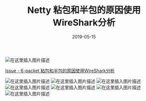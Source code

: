 ﻿---
layout: post
title:  "Netty 粘包和半包的原因使用WireShark分析"
date:   2019-05-15
categories: 
---

![在这里插入图片描述](https://img-blog.csdnimg.cn/20190515175928613.png)

[Issue - 6-packet 粘包和半包的原因使用WireShark分析](https://github.com/defineYIDA/NoneIM/issues/6)

![在这里插入图片描述](https://img-blog.csdnimg.cn/20190515180041428.png?x-oss-process=image/watermark,type_ZmFuZ3poZW5naGVpdGk,shadow_10,text_aHR0cHM6Ly9ibG9nLmNzZG4ubmV0L2RlZmluZV9MSU4=,size_16,color_FFFFFF,t_70)
![在这里插入图片描述](https://img-blog.csdnimg.cn/20190515180058673.png?x-oss-process=image/watermark,type_ZmFuZ3poZW5naGVpdGk,shadow_10,text_aHR0cHM6Ly9ibG9nLmNzZG4ubmV0L2RlZmluZV9MSU4=,size_16,color_FFFFFF,t_70)
![在这里插入图片描述](https://img-blog.csdnimg.cn/20190515180130163.png)
![在这里插入图片描述](https://img-blog.csdnimg.cn/20190515180154598.png?x-oss-process=image/watermark,type_ZmFuZ3poZW5naGVpdGk,shadow_10,text_aHR0cHM6Ly9ibG9nLmNzZG4ubmV0L2RlZmluZV9MSU4=,size_16,color_FFFFFF,t_70)
![在这里插入图片描述](https://img-blog.csdnimg.cn/20190515180215460.png?x-oss-process=image/watermark,type_ZmFuZ3poZW5naGVpdGk,shadow_10,text_aHR0cHM6Ly9ibG9nLmNzZG4ubmV0L2RlZmluZV9MSU4=,size_16,color_FFFFFF,t_70)
![在这里插入图片描述](https://img-blog.csdnimg.cn/20190515180247750.png?x-oss-process=image/watermark,type_ZmFuZ3poZW5naGVpdGk,shadow_10,text_aHR0cHM6Ly9ibG9nLmNzZG4ubmV0L2RlZmluZV9MSU4=,size_16,color_FFFFFF,t_70)
![在这里插入图片描述](https://img-blog.csdnimg.cn/20190515180303143.png)
